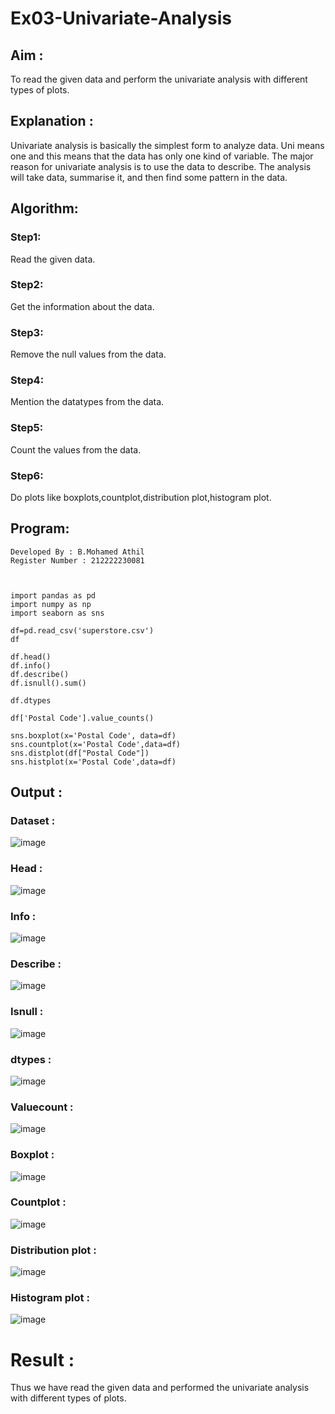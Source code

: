 # Ex03-Univariate-Analysis
## Aim :

To read the given data and perform the univariate analysis with different types of plots.

## Explanation :

Univariate analysis is basically the simplest form to analyze data. Uni means one and this means that the data has only one kind of variable. The major reason for univariate analysis is to use the data to describe. The analysis will take data, summarise it, and then find some pattern in the data.

## Algorithm:

### Step1:

Read the given data.

### Step2:

Get the information about the data.

### Step3:

Remove the null values from the data.

### Step4:

Mention the datatypes from the data.

### Step5:

Count the values from the data.

### Step6:

Do plots like boxplots,countplot,distribution plot,histogram plot.

## Program:
```
Developed By : B.Mohamed Athil
Register Number : 212222230081



import pandas as pd
import numpy as np
import seaborn as sns

df=pd.read_csv('superstore.csv')
df

df.head()
df.info()
df.describe()
df.isnull().sum()

df.dtypes

df['Postal Code'].value_counts()

sns.boxplot(x='Postal Code', data=df)
sns.countplot(x='Postal Code',data=df)
sns.distplot(df["Postal Code"])
sns.histplot(x='Postal Code',data=df)
```
## Output :

### Dataset :

![image](https://user-images.githubusercontent.com/119560261/228605224-9c3d760d-074e-42a8-9f28-b4f93fad5b1c.png)

### Head :

![image](https://user-images.githubusercontent.com/119560261/228605609-21e81472-8805-42a2-a058-acacb22f2ef2.png)

### Info :

![image](https://user-images.githubusercontent.com/119560261/228605819-bbf22fec-d144-43a3-a533-79d2513eb40a.png)

### Describe :

![image](https://user-images.githubusercontent.com/119560261/228605924-eaa7b1ec-9ac7-4cfb-b2e2-ad4e85a33b8f.png)

### Isnull :

![image](https://user-images.githubusercontent.com/119560261/228606225-ae4d45c1-224d-4cd0-be96-1adf12a40c71.png)

### dtypes :

![image](https://user-images.githubusercontent.com/119560261/228606419-c0fb766b-ae2e-41db-a281-2a052ba2803a.png)

### Valuecount :

![image](https://user-images.githubusercontent.com/119560261/228606529-271948a9-3c12-4d20-b5b1-572bdb49159f.png)

### Boxplot :

![image](https://user-images.githubusercontent.com/119560261/228606632-ac3991b0-8a93-4e45-851b-6d6040c3b0f9.png)

### Countplot :

![image](https://user-images.githubusercontent.com/119560261/228606758-3f635384-627a-4a60-991a-d269602f2a49.png)

### Distribution plot :

![image](https://user-images.githubusercontent.com/119560261/228607016-c284a541-6eb8-4d02-bd68-5d346faacb84.png)

### Histogram plot :

![image](https://user-images.githubusercontent.com/119560261/228607109-2d72b5c9-3d0f-46a0-aa2c-1016b1bd30cd.png)

# Result :

Thus we have read the given data and performed the univariate analysis with different types of plots.









